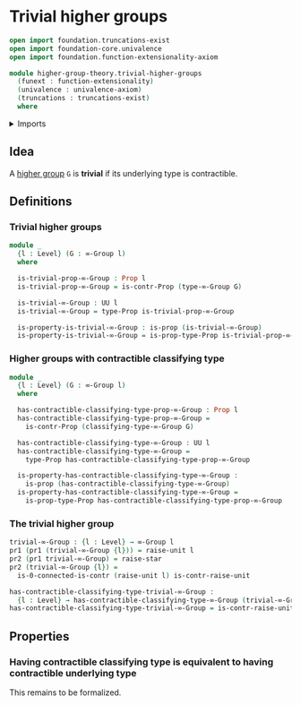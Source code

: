 # Trivial higher groups

```agda
open import foundation.truncations-exist
open import foundation-core.univalence
open import foundation.function-extensionality-axiom

module higher-group-theory.trivial-higher-groups
  (funext : function-extensionality)
  (univalence : univalence-axiom)
  (truncations : truncations-exist)
  where
```

<details><summary>Imports</summary>

```agda
open import foundation.0-connected-types funext univalence truncations
open import foundation.contractible-types funext univalence
open import foundation.dependent-pair-types
open import foundation.dependent-products-contractible-types funext
open import foundation.dependent-products-propositions funext
open import foundation.propositions funext univalence
open import foundation.raising-universe-levels-unit-type
open import foundation.unit-type
open import foundation.universe-levels

open import higher-group-theory.higher-groups funext univalence truncations
```

</details>

## Idea

A [higher group](higher-group-theory.higher-groups.md) `G` is **trivial** if its
underlying type is contractible.

## Definitions

### Trivial higher groups

```agda
module _
  {l : Level} (G : ∞-Group l)
  where

  is-trivial-prop-∞-Group : Prop l
  is-trivial-prop-∞-Group = is-contr-Prop (type-∞-Group G)

  is-trivial-∞-Group : UU l
  is-trivial-∞-Group = type-Prop is-trivial-prop-∞-Group

  is-property-is-trivial-∞-Group : is-prop (is-trivial-∞-Group)
  is-property-is-trivial-∞-Group = is-prop-type-Prop is-trivial-prop-∞-Group
```

### Higher groups with contractible classifying type

```agda
module _
  {l : Level} (G : ∞-Group l)
  where

  has-contractible-classifying-type-prop-∞-Group : Prop l
  has-contractible-classifying-type-prop-∞-Group =
    is-contr-Prop (classifying-type-∞-Group G)

  has-contractible-classifying-type-∞-Group : UU l
  has-contractible-classifying-type-∞-Group =
    type-Prop has-contractible-classifying-type-prop-∞-Group

  is-property-has-contractible-classifying-type-∞-Group :
    is-prop (has-contractible-classifying-type-∞-Group)
  is-property-has-contractible-classifying-type-∞-Group =
    is-prop-type-Prop has-contractible-classifying-type-prop-∞-Group
```

### The trivial higher group

```agda
trivial-∞-Group : {l : Level} → ∞-Group l
pr1 (pr1 (trivial-∞-Group {l})) = raise-unit l
pr2 (pr1 trivial-∞-Group) = raise-star
pr2 (trivial-∞-Group {l}) =
  is-0-connected-is-contr (raise-unit l) is-contr-raise-unit

has-contractible-classifying-type-trivial-∞-Group :
  {l : Level} → has-contractible-classifying-type-∞-Group (trivial-∞-Group {l})
has-contractible-classifying-type-trivial-∞-Group = is-contr-raise-unit
```

## Properties

### Having contractible classifying type is equivalent to having contractible underlying type

This remains to be formalized.
